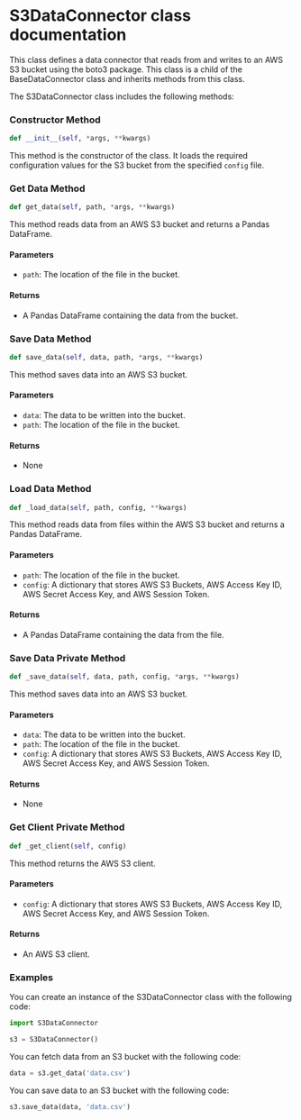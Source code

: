 # S3DataConnector class documentation

This class defines a data connector that reads from and writes to an AWS S3 bucket using the boto3 package. This class is a child of the BaseDataConnector class and inherits methods from this class.

The S3DataConnector class includes the following methods:

### Constructor Method

```python
def __init__(self, *args, **kwargs)
```

This method is the constructor of the class. It loads the required configuration values for the S3 bucket from the specified `config` file.

### Get Data Method

```python
def get_data(self, path, *args, **kwargs)
```

This method reads data from an AWS S3 bucket and returns a Pandas DataFrame.

#### Parameters
- `path`: The location of the file in the bucket.

#### Returns
- A Pandas DataFrame containing the data from the bucket.

### Save Data Method

```python
def save_data(self, data, path, *args, **kwargs)
```

This method saves data into an AWS S3 bucket.

#### Parameters
- `data`: The data to be written into the bucket.
- `path`: The location of the file in the bucket.

#### Returns
- None

### Load Data Method

```python
def _load_data(self, path, config, **kwargs)
```

This method reads data from files within the AWS S3 bucket and returns a Pandas DataFrame.

#### Parameters
- `path`: The location of the file in the bucket.
- `config`: A dictionary that stores AWS S3 Buckets, AWS Access Key ID, AWS Secret Access Key, and AWS Session Token.

#### Returns
- A Pandas DataFrame containing the data from the file.

### Save Data Private Method

```python
def _save_data(self, data, path, config, *args, **kwargs)
```

This method saves data into an AWS S3 bucket.

#### Parameters
- `data`: The data to be written into the bucket.
- `path`: The location of the file in the bucket.
- `config`: A dictionary that stores AWS S3 Buckets, AWS Access Key ID, AWS Secret Access Key, and AWS Session Token.

#### Returns
- None

### Get Client Private Method

```python
def _get_client(self, config)
```

This method returns the AWS S3 client.

#### Parameters
- `config`: A dictionary that stores AWS S3 Buckets, AWS Access Key ID, AWS Secret Access Key, and AWS Session Token.

#### Returns
- An AWS S3 client.

### Examples

You can create an instance of the S3DataConnector class with the following code:

```python
import S3DataConnector

s3 = S3DataConnector()
```

You can fetch data from an S3 bucket with the following code:

```python
data = s3.get_data('data.csv')
```

You can save data to an S3 bucket with the following code:

```python
s3.save_data(data, 'data.csv')
```